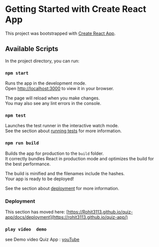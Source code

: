 # Getting Started with Create React App

This project was bootstrapped with [Create React App](https://github.com/Rohit3113/quiz-app).

## Available Scripts

In the project directory, you can run:

### `npm start`

Runs the app in the development mode.\
Open [http://localhost:3000](http://localhost:3000) to view it in your browser.

The page will reload when you make changes.\
You may also see any lint errors in the console.

### `npm test`

Launches the test runner in the interactive watch mode.\
See the section about [running tests](https://github.com/Rohit3113/quiz-app/blob/main/src/App.test.js) for more information.

### `npm run build`

Builds the app for production to the `build` folder.\
It correctly bundles React in production mode and optimizes the build for the best performance.

The build is minified and the filenames include the hashes.\
Your app is ready to be deployed!

See the section about [deployment](https://rohit3113.github.io/quiz-app/) for more information.








### Deployment

This section has moved here: [https://Rohit3113.github.io/quiz-app/docs/deployment](https://rohit3113.github.io/quiz-app/)


### `play video  demo`
see Demo video Quiz App : [youTube](#Home)
